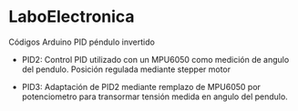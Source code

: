 # LaboElectronica
Códigos Arduino PID péndulo invertido

- PID2: Control PID utilizado con un MPU6050 como medición de angulo del pendulo. Posición regulada mediante stepper motor

- PID3: Adaptación de PID2 mediante remplazo de MPU6050 por potenciometro para transormar tensión medida en angulo del pendulo.
